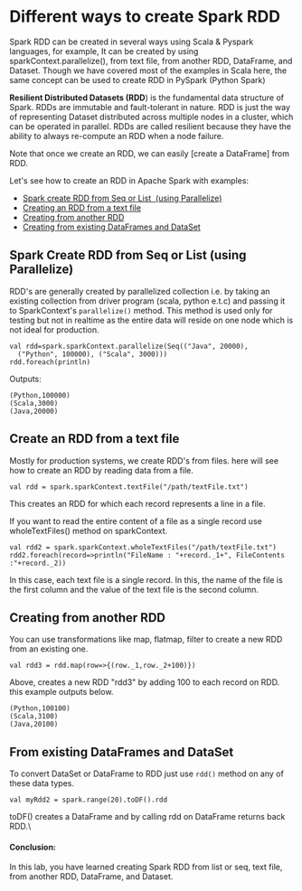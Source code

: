 

Different ways to create Spark RDD
==================================


Spark RDD can be created in several ways using Scala & Pyspark
languages, for example, It can be created by using
sparkContext.parallelize(), from text file, from another RDD, DataFrame,
and Dataset. Though we have covered most of the examples in Scala here,
the same concept can be used to create RDD in PySpark (Python Spark)



**Resilient Distributed Datasets (RDD**) is the fundamental data
structure of Spark. RDDs are immutable and fault-tolerant in nature. RDD
is just the way of representing Dataset distributed across multiple
nodes in a cluster, which can be operated in parallel. RDDs are called
resilient because they have the ability to always re-compute an RDD when
a node failure.

Note that once we create an RDD, we can easily [create a
DataFrame]
from RDD.



Let's see how to create an RDD in Apache Spark with examples:

-   [Spark create RDD from Seq or List
     (using Parallelize)](#from-parallelize)
-   [Creating an RDD from a text
    file](#from-text)
-   [Creating from another
    RDD](#from-rdd)
-   [Creating from existing DataFrames and
    DataSet](#from-dataframe-dataset)

Spark Create RDD from Seq or List (using Parallelize)
----------------------------------------------------------------------------------------------------------------------------------------------------

RDD's are generally created by parallelized collection i.e. by taking an
existing collection from driver program (scala, python e.t.c) and
passing it to SparkContext's `parallelize()` method. This method is used
only for testing but not in realtime as the entire data will reside on
one node which is not ideal for production.

```
val rdd=spark.sparkContext.parallelize(Seq(("Java", 20000), 
  ("Python", 100000), ("Scala", 3000)))
rdd.foreach(println)
```



Outputs:




```
(Python,100000)
(Scala,3000)
(Java,20000)
```



Create an RDD from a text file
--------------------------------------------------------------------------------------------------------

Mostly for production systems, we create RDD's from files. here will see
how to create an RDD by reading data from a file.

```
val rdd = spark.sparkContext.textFile("/path/textFile.txt")
```



This creates an RDD for which each record represents a line in a file.

If you want to read the entire content of a file as a single record use
wholeTextFiles() method on sparkContext.

```
val rdd2 = spark.sparkContext.wholeTextFiles("/path/textFile.txt")
rdd2.foreach(record=>println("FileName : "+record._1+", FileContents :"+record._2))
```



In this case, each text file is a single record. In this, the name of
the file is the first column and the value of the text file is the
second column.

Creating from another RDD
----------------------------------------------------------------------------------------------

You can use transformations like map, flatmap, filter to create a new
RDD from an existing one.

```
val rdd3 = rdd.map(row=>{(row._1,row._2+100)})
```



Above, creates a new RDD "rdd3" by adding 100 to each record on RDD.
this example outputs below.


```
(Python,100100)
(Scala,3100)
(Java,20100)
```



**From existing DataFrames and DataSet**
------------------------------------------------------------------------------------------------------------------------

To convert DataSet or DataFrame to RDD just use `rdd()` method on any of
these data types.

```
val myRdd2 = spark.range(20).toDF().rdd
```



toDF() creates a DataFrame and by calling rdd on DataFrame returns back
RDD.\

#### Conclusion:

In this lab, you have learned creating Spark RDD from list or seq,
text file, from another RDD, DataFrame, and Dataset.

